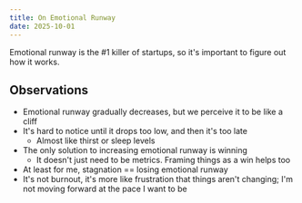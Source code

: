 ```yaml
---
title: On Emotional Runway
date: 2025-10-01
---
```

Emotional runway is the #1 killer of startups, so it's important to figure out how it works.

## Observations

- Emotional runway gradually decreases, but we perceive it to be like a cliff
- It's hard to notice until it drops too low, and then it's too late
  - Almost like thirst or sleep levels 
- The only solution to increasing emotional runway is winning
  - It doesn't just need to be metrics. Framing things as a win helps too 
- At least for me, stagnation == losing emotional runway
- It's not burnout, it's more like frustration that things aren't changing; I'm not moving forward at the pace I want to be
